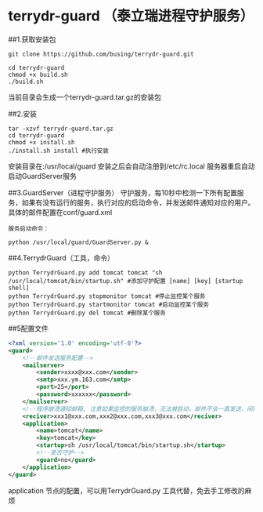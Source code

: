 # terrydr-guard （泰立瑞进程守护服务）
##1.获取安装包

```
git clone https://github.com/busing/terrydr-guard.git
```
```shell
cd terrydr-guard
chmod +x build.sh
./build.sh
```
  当前目录会生成一个terrydr-guard.tar.gz的安装包

##2.安装
```shell
tar -xzvf terrydr-guard.tar.gz
cd terrydr-guard
chmod +x install.sh
./install.sh install #执行安装
```
  安装目录在:/usr/local/guard
  安装之后会自动注册到/etc/rc.local 服务器重启自动启动GuardServer服务
    
##3.GuardServer（进程守护服务）
    守护服务，每10秒中检测一下所有配置服务，如果有没有运行的服务，执行对应的启动命令，并发送邮件通知对应的用户。
    具体的邮件配置在conf/guard.xml
    
    服务启动命令：    
```shell
python /usr/local/guard/GuardServer.py &
```
    
##4.TerrydrGuard（工具，命令）
```shell
python TerrydrGuard.py add tomcat tomcat "sh /usr/local/tomcat/bin/startup.sh" #添加守护配置 [name] [key] [startup shell]
python TerrydrGuard.py stopmonitor tomcat #停止监控某个服务
python TerrydrGuard.py startmonitor tomcat #启动监控某个服务
python TerrydrGuard.py del tomcat #删除某个服务
```

##5配置文件
```xml
<?xml version='1.0' encoding='utf-8'?>
<guard>
    <!--邮件发送服务配置-->
    <mailserver>
        <sender>xxxx@xxx.com</sender>
        <smtp>xxx.ym.163.com</smtp>
        <port>25</port>
        <password>xxxxxx</password>
    </mailserver>
    <!--程序崩溃通知邮箱, 注意如果监控的服务崩溃，无法被启动，邮件不会一直发送，间隔15分钟再次发送-->
    <reciver>xxx1@xxx.com,xxx2@xxx.com,xxx3@xxx.com</reciver>
    <application>
        <name>tomcat</name>
        <key>tomcat</key>
        <startup>sh /usr/local/tomcat/bin/startup.sh</startup>
        <!--是否守护-->
        <guard>no</guard>
    </application>
</guard>
```
  application 节点的配置，可以用TerrydrGuard.py 工具代替，免去手工修改的麻烦
  

